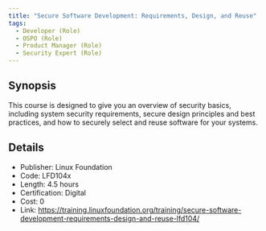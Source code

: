 ```yaml
---
title: "Secure Software Development: Requirements, Design, and Reuse"
tags:
  - Developer (Role)
  - OSPO (Role)
  - Product Manager (Role)
  - Security Expert (Role)
---
```



## Synopsis


This course is designed to give you an overview of security basics, including system security requirements, secure design principles and best practices, and how to securely select and reuse software for your systems.


## Details


- Publisher: Linux Foundation
- Code: LFD104x
- Length: 4.5 hours
- Certification: Digital
- Cost: 0
- Link: https://training.linuxfoundation.org/training/secure-software-development-requirements-design-and-reuse-lfd104/
